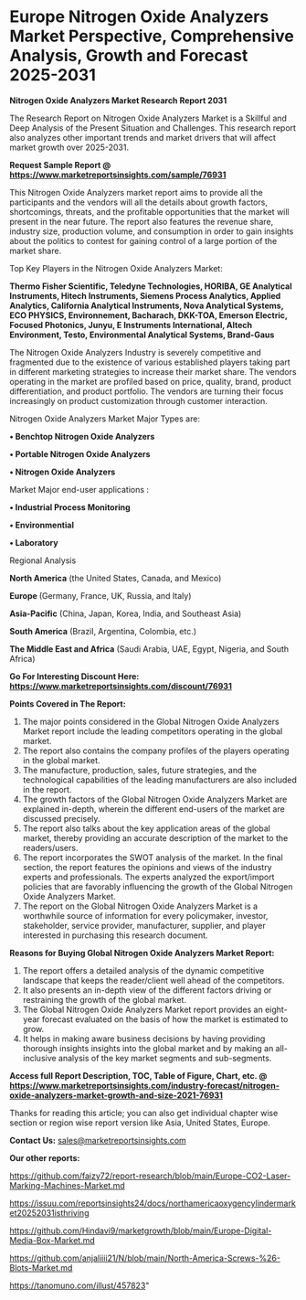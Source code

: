# Europe Nitrogen Oxide Analyzers Market Perspective, Comprehensive Analysis, Growth and Forecast 2025-2031

<strong>Nitrogen Oxide Analyzers Market Research Report 2031</strong>

The Research Report on Nitrogen Oxide Analyzers Market is a Skillful and Deep Analysis of the Present Situation and Challenges. This research report also analyzes other important trends and market drivers that will affect market growth over 2025-2031.

<strong>Request Sample Report @ <a href=https://www.marketreportsinsights.com/sample/76931>https://www.marketreportsinsights.com/sample/76931</a></strong>

This Nitrogen Oxide Analyzers market report aims to provide all the participants and the vendors will all the details about growth factors, shortcomings, threats, and the profitable opportunities that the market will present in the near future. The report also features the revenue share, industry size, production volume, and consumption in order to gain insights about the politics to contest for gaining control of a large portion of the market share.

Top Key Players in the Nitrogen Oxide Analyzers Market:

<strong>Thermo Fisher Scientific, Teledyne Technologies, HORIBA, GE Analytical Instruments, Hitech Instruments, Siemens Process Analytics, Applied Analytics, California Analytical Instruments, Nova Analytical Systems, ECO PHYSICS, Environnement, Bacharach, DKK-TOA, Emerson Electric, Focused Photonics, Junyu, E Instruments International, Altech Environment, Testo, Environmental Analytical Systems, Brand-Gaus</strong>

The Nitrogen Oxide Analyzers Industry is severely competitive and fragmented due to the existence of various established players taking part in different marketing strategies to increase their market share. The vendors operating in the market are profiled based on price, quality, brand, product differentiation, and product portfolio. The vendors are turning their focus increasingly on product customization through customer interaction.

Nitrogen Oxide Analyzers Market Major Types are:

<strong>• Benchtop Nitrogen Oxide Analyzers

• Portable Nitrogen Oxide Analyzers

• Nitrogen Oxide Analyzers</strong>

Market Major end-user applications :

<strong>• Industrial Process Monitoring

• Environmential

• Laboratory</strong>

Regional Analysis

</u><strong><b>North America</b></strong> (the United States, Canada, and Mexico)

<strong><b>Europe </b></strong>(Germany, France, UK, Russia, and Italy)

<strong><b>Asia-Pacific</b></strong> (China, Japan, Korea, India, and Southeast Asia)

<strong><b>South America</b></strong> (Brazil, Argentina, Colombia, etc.)

<strong><b>The Middle East and Africa</b></strong> (Saudi Arabia, UAE, Egypt, Nigeria, and South Africa)

<strong>Go For Interesting Discount Here: <a href=https://www.marketreportsinsights.com/discount/76931>https://www.marketreportsinsights.com/discount/76931</a></strong>

<strong>Points Covered in The Report:</strong>
<ol>
  <li>The major points considered in the Global Nitrogen Oxide Analyzers Market report include the leading competitors operating in the global market.</li>
  <li>The report also contains the company profiles of the players operating in the global market.</li>
  <li>The manufacture, production, sales, future strategies, and the technological capabilities of the leading manufacturers are also included in the report.</li>
  <li>The growth factors of the Global Nitrogen Oxide Analyzers Market are explained in-depth, wherein the different end-users of the market are discussed precisely.</li>
  <li>The report also talks about the key application areas of the global market, thereby providing an accurate description of the market to the readers/users.</li>
  <li>The report incorporates the SWOT analysis of the market. In the final section, the report features the opinions and views of the industry experts and professionals. The experts analyzed the export/import policies that are favorably influencing the growth of the Global Nitrogen Oxide Analyzers Market.</li>
  <li>The report on the Global Nitrogen Oxide Analyzers Market is a worthwhile source of information for every policymaker, investor, stakeholder, service provider, manufacturer, supplier, and player interested in purchasing this research document.</li>
</ol>
<strong>Reasons for Buying Global Nitrogen Oxide Analyzers Market Report:</strong>

<ol>
  <li>The report offers a detailed analysis of the dynamic competitive landscape that keeps the reader/client well ahead of the competitors.</li>
  <li>It also presents an in-depth view of the different factors driving or restraining the growth of the global market.</li>
  <li>The Global Nitrogen Oxide Analyzers Market report provides an eight-year forecast evaluated on the basis of how the market is estimated to grow.</li>
  <li>It helps in making aware business decisions by having providing thorough insights insights into the global market and by making an all-inclusive analysis of the key market segments and sub-segments.</li>
</ol>
<strong>Access full Report Description, TOC, Table of Figure, Chart, etc. @ <a href=https://www.marketreportsinsights.com/industry-forecast/nitrogen-oxide-analyzers-market-growth-and-size-2021-76931>https://www.marketreportsinsights.com/industry-forecast/nitrogen-oxide-analyzers-market-growth-and-size-2021-76931</a></strong>


Thanks for reading this article; you can also get individual chapter wise section or region wise report version like Asia, United States, Europe.

<strong>Contact Us:</strong>
sales@marketreportsinsights.com

<strong>Our other reports:</strong>

<a href=https://github.com/faizy72/report-research/blob/main/Europe-CO2-Laser-Marking-Machines-Market.md>https://github.com/faizy72/report-research/blob/main/Europe-CO2-Laser-Marking-Machines-Market.md</a>

<a href=https://issuu.com/reportsinsights24/docs/northamericaoxygencylindermarket20252031isthriving>https://issuu.com/reportsinsights24/docs/northamericaoxygencylindermarket20252031isthriving</a>

<a href=https://github.com/Hindavi9/marketgrowth/blob/main/Europe-Digital-Media-Box-Market.md>https://github.com/Hindavi9/marketgrowth/blob/main/Europe-Digital-Media-Box-Market.md</a>

<a href=https://github.com/anjaliiii21/N/blob/main/North-America-Screws-%26-Blots-Market.md>https://github.com/anjaliiii21/N/blob/main/North-America-Screws-%26-Blots-Market.md</a>

<a href=https://tanomuno.com/illust/457823>https://tanomuno.com/illust/457823</a>"
